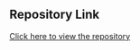## Repository Link
[Click here to view the repository](https://github.com/mahesh2007934/InsightStream-Navigate-the-News-Landscape)
